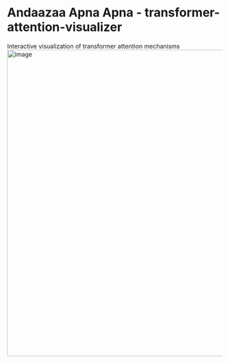 # Andaazaa Apna Apna - transformer-attention-visualizer
Interactive visualization of transformer attention mechanisms
<img width="716" height="716" alt="image" src="https://github.com/user-attachments/assets/8f574794-4f4b-455e-bf4c-2c548c6341cc" />

